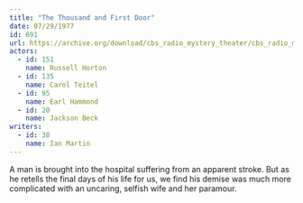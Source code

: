 ```yaml
---
title: "The Thousand and First Door"
date: 07/29/1977
id: 691
url: https://archive.org/download/cbs_radio_mystery_theater/cbs_radio_mystery_theater-0651-0700.zip/cbs_radio_mystery_theater-0651-0700%2Fcbsrmt_0691_the_thousand_and_first_floor.mp3
actors:  
  - id: 151
    name: Russell Horton  
  - id: 135
    name: Carol Teitel  
  - id: 95
    name: Earl Hammond  
  - id: 20
    name: Jackson Beck
writers:  
  - id: 38
    name: Ian Martin
---
```

A man is brought into the hospital suffering from an apparent stroke. But as he retells the final days of his life for us, we find his demise was much more complicated with an uncaring, selfish wife and her paramour.